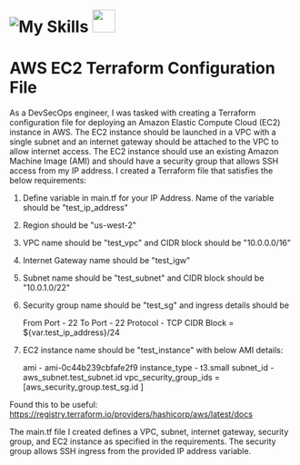 # ![My Skills](https://skillicons.dev/icons?i=aws,vscode,git,github) <img src ="https://github.com/DrllSGT/AWS-EC2-Terraform-Config/assets/52445175/b7a23d9f-6dc9-4957-be75-fd8c4cb4fd8d" width=40>
# AWS EC2 Terraform Configuration File 



As a DevSecOps engineer, I was tasked with creating a Terraform configuration file for deploying an Amazon Elastic Compute Cloud (EC2) instance in AWS. The EC2 instance should be launched in a VPC with a single subnet and an internet gateway should be attached to the VPC to allow internet access. The EC2 instance should use an existing Amazon Machine Image (AMI) and should have a security group that allows SSH access from my IP address. I created a Terraform file that satisfies the below requirements:

1. Define variable in main.tf for your IP Address. Name of the variable should be "test_ip_address"
2. Region should be "us-west-2"
3. VPC name should be "test_vpc" and CIDR block should be "10.0.0.0/16"
4. Internet Gateway name should be "test_igw"
5. Subnet name should be "test_subnet" and CIDR block should be "10.0.1.0/22"
6. Security group name should be "test_sg" and ingress details should be

    From Port - 22
    To Port - 22
    Protocol - TCP
    CIDR Block = ${var.test_ip_address}/24

7. EC2 instance name should be "test_instance" with below AMI details:

    ami - ami-0c44b239cbfafe2f9
    instance_type - t3.small
    subnet_id - aws_subnet.test_subnet.id
    vpc_security_group_ids = [aws_security_group.test_sg.id ]

Found this to be useful:
https://registry.terraform.io/providers/hashicorp/aws/latest/docs

The main.tf file I created defines a VPC, subnet, internet gateway, security group, and EC2 instance as specified in the requirements. The security group allows SSH ingress from the provided IP address variable.
